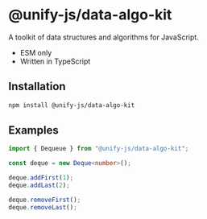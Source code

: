 # @unify-js/data-algo-kit

A toolkit of data structures and algorithms for JavaScript.

- ESM only
- Written in TypeScript

## Installation

```sh
npm install @unify-js/data-algo-kit
```

## Examples

```ts
import { Dequeue } from "@unify-js/data-algo-kit";

const deque = new Deque<number>();

deque.addFirst(1);
deque.addLast(2);

deque.removeFirst();
deque.removeLast();
```
